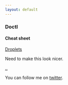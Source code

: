 ```yaml
---
layout: default
---
```


### Doctl

#### Cheat sheet

[Droplets](https://www.digitalocean.com/products/droplets/)

Need to make this look nicer. 

[..](../)

You can follow me on [twitter](https://twitter.com/_areyesjr).
